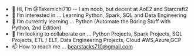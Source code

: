 - 👋 Hi, I’m @Takemichi710   -- I am noob,  but decent at AoE2  and Starcraft2
- 👀 I’m interested in ...   Learning Python, Spark, SQL and Data Engineering
- 🌱 I’m currently learning ...  Python (Automate the Boring Stuff with Python, 2nd Edition)
- 💞️ I’m looking to collaborate on ...  Python Projects, Spark Projects, SQL Projects, ETL / ELT, Data Engineering Projects, Cloud AWS,Azure,GCP
- 📫 How to reach me ...   bearstacks710@gmail.com

<!---
Takemichi710/Takemichi710 is a ✨ special ✨ repository because its `README.md` (this file) appears on your GitHub profile.
You can click the Preview link to take a look at your changes.
--->
